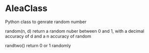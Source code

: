 # AleaClass
Python class to genrate random number

random(n, d) return a random nuber between 0 and 1, with a decimal accuracy of d and a n accuracy of random

randtwo() return 0 or 1 randomly
